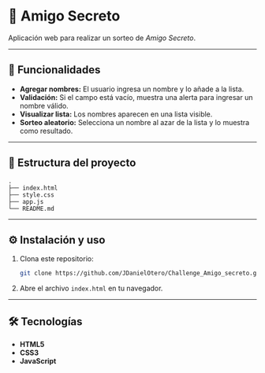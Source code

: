 # 🎁 Amigo Secreto

Aplicación web para realizar un sorteo de *Amigo Secreto*.  

---

## 🚀 Funcionalidades

- **Agregar nombres:** El usuario ingresa un nombre y lo añade a la lista.
- **Validación:** Si el campo está vacío, muestra una alerta para ingresar un nombre válido.
- **Visualizar lista:** Los nombres aparecen en una lista visible.
- **Sorteo aleatorio:** Selecciona un nombre al azar de la lista y lo muestra como resultado.

---

## 📂 Estructura del proyecto

```
.
├── index.html
├── style.css
├── app.js
└── README.md
```

---

## ⚙️ Instalación y uso 

1. Clona este repositorio:
   ```bash
   git clone https://github.com/JDanielOtero/Challenge_Amigo_secreto.git
   ```

2. Abre el archivo `index.html` en tu navegador.

---

## 🛠️ Tecnologías

- **HTML5**
- **CSS3**
- **JavaScript**